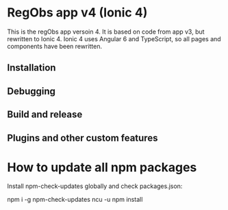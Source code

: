 # RegObs app v4 (Ionic 4)
This is the regObs app versoin 4. It is based on code from app v3, but rewritten to Ionic 4.
Ionic 4 uses Angular 6 and TypeScript, so all pages and components have been rewritten.

## Installation

## Debugging

## Build and release

## Plugins and other custom features

# How to update all npm packages

Install npm-check-updates globally and check packages.json:

npm i -g npm-check-updates
ncu -u
npm install